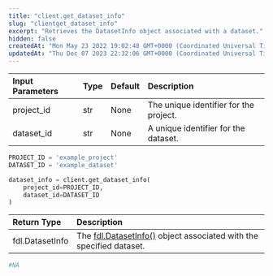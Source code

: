 ```yaml
---
title: "client.get_dataset_info"
slug: "clientget_dataset_info"
excerpt: "Retrieves the DatasetInfo object associated with a dataset."
hidden: false
createdAt: "Mon May 23 2022 19:02:48 GMT+0000 (Coordinated Universal Time)"
updatedAt: "Thu Dec 07 2023 22:32:06 GMT+0000 (Coordinated Universal Time)"
---
```

| Input Parameters | Type | Default | Description                            |
| :--------------- | :--- | :------ | :------------------------------------- |
| project_id       | str  | None    | The unique identifier for the project. |
| dataset_id       | str  | None    | A unique identifier for the dataset.   |

```python Usage
PROJECT_ID = 'example_project'
DATASET_ID = 'example_dataset'

dataset_info = client.get_dataset_info(
    project_id=PROJECT_ID,
    dataset_id=DATASET_ID
)
```

| Return Type     | Description                                                                               |
| :-------------- | :---------------------------------------------------------------------------------------- |
| fdl.DatasetInfo | The [fdl.DatasetInfo()](ref:fdldatasetinfo) object associated with the specified dataset. |

```python Response
#NA
```
